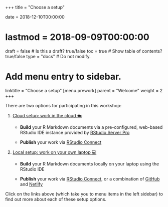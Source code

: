 +++
title = "Choose a setup"

date = 2018-12-10T00:00:00
# lastmod = 2018-09-09T00:00:00

draft = false  # Is this a draft? true/false
toc = true  # Show table of contents? true/false
type = "docs"  # Do not modify.

# Add menu entry to sidebar.
linktitle = "Choose a setup"
[menu.prework]
  parent = "Welcome"
  weight = 2
+++


There are two options for participating in this workshop:

1. [Cloud setup: work in the cloud :cloud:](../cloud)

    - **Build** your R Markdown documents via a pre-configured, web-based RStudio IDE instance provided by [RStudio Server Pro](https://www.rstudio.com/products/rstudio-server-pro/)
    
    - **Publish** your work via [RStudio Connect](https://www.rstudio.com/products/connect/)
    
1. [Local setup: work on your own laptop :computer:](../local)

    - **Build** your R Markdown documents locally on your laptop using the RStudio IDE
    
    - **Publish** your work via [RStudio Connect](https://www.rstudio.com/products/connect/), or a combination of [GitHub](https://github.com/) and [Netlify](https://www.netlify.com/)

Click on the links above (which take you to menu items in the left sidebar) to find out more about each of these setup options. 
